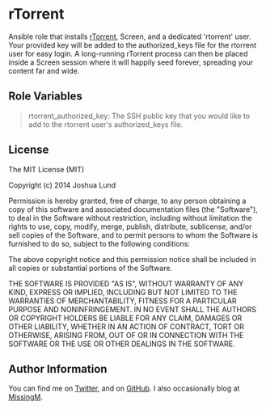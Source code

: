 rTorrent
========

Ansible role that installs [rTorrent](http://libtorrent.rakshasa.no), Screen, and a dedicated 'rtorrent' user. Your provided key will be added to the authorized_keys file for the rtorrent user for easy login. A long-running rTorrent process can then be placed inside a Screen session where it will happily seed forever, spreading your content far and wide.

Role Variables
--------------

> rtorrent_authorized_key: The SSH public key that you would like to add to the rtorrent user's authorized_keys file.

License
-------

The MIT License (MIT)

Copyright (c) 2014 Joshua Lund

Permission is hereby granted, free of charge, to any person obtaining a copy of this software and associated documentation files (the "Software"), to deal in the Software without restriction, including without limitation the rights to use, copy, modify, merge, publish, distribute, sublicense, and/or sell copies of the Software, and to permit persons to whom the Software is furnished to do so, subject to the following conditions:

The above copyright notice and this permission notice shall be included in all copies or substantial portions of the Software.

THE SOFTWARE IS PROVIDED "AS IS", WITHOUT WARRANTY OF ANY KIND, EXPRESS OR IMPLIED, INCLUDING BUT NOT LIMITED TO THE WARRANTIES OF MERCHANTABILITY, FITNESS FOR A PARTICULAR PURPOSE AND NONINFRINGEMENT. IN NO EVENT SHALL THE AUTHORS OR COPYRIGHT HOLDERS BE LIABLE FOR ANY CLAIM, DAMAGES OR OTHER LIABILITY, WHETHER IN AN ACTION OF CONTRACT, TORT OR OTHERWISE, ARISING FROM, OUT OF OR IN CONNECTION WITH THE SOFTWARE OR THE USE OR OTHER DEALINGS IN THE SOFTWARE.

Author Information
------------------

You can find me on [Twitter](https://twitter.com/joshualund), and on [GitHub](https://github.com/jlund/). I also occasionally blog at [MissingM](http://missingm.co).
